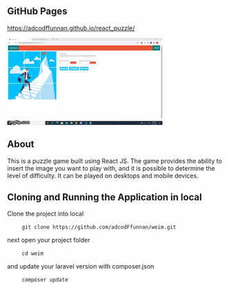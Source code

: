 <h2>GitHub Pages</h2>
<a href="https://adcodffunnan.github.io/react_puzzle/">https://adcodffunnan.github.io/react_puzzle/</a>

![](demo/react_puzzle.gif)

<h2>About</h2>
<p>
This is a puzzle game built using React JS. The game provides the ability to insert the image you want to play with, and it is possible to determine the level of difficulty. It can be played on desktops and mobile devices.
</p>

<h2>Cloning and Running the Application in local</h2>
<p>Clone the project into local</p>

<pre>
	<code class="language-bash">git clone https://github.com/adcodFfunnan/weim.git</code>
</pre>
<p>next open your project folder</p>
<pre>
	<code class="language-bash">cd weim</code>
</pre>
<p>and update your laravel version with composer.json</p>
<pre>
	<code class="language-bash">composer update</code>
</pre>









